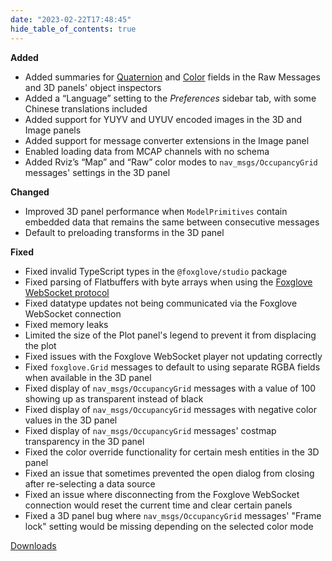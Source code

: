 ```yaml
---
date: "2023-02-22T17:48:45"
hide_table_of_contents: true
---
```

**Added**
-  Added summaries for [Quaternion](https://foxglove.dev/docs/studio/messages/quaternion) and [Color](https://foxglove.dev/docs/studio/messages/color) fields in the Raw Messages and 3D panels' object inspectors
- Added a “Language” setting to the _Preferences_ sidebar tab, with some Chinese translations included
- Added support for YUYV and UYUV encoded images in the 3D and Image panels
- Added support for message converter extensions in the Image panel 
- Enabled loading data from MCAP channels with no schema
- Added Rviz’s “Map” and “Raw” color modes to `nav_msgs/OccupancyGrid` messages' settings in the 3D panel

**Changed**
- Improved 3D panel performance when `ModelPrimitives` contain embedded data that remains the same between consecutive messages 
- Default to preloading transforms in the 3D panel 

**Fixed**
- Fixed invalid TypeScript types in the `@foxglove/studio` package
- Fixed parsing of Flatbuffers with byte arrays when using the [Foxglove WebSocket protocol](https://github.com/foxglove/ws-protocol)
- Fixed datatype updates not being communicated via the Foxglove WebSocket connection 
- Fixed memory leaks
- Limited the size of the Plot panel's legend to prevent it from displacing the plot
- Fixed issues with the Foxglove WebSocket player not updating correctly 
- Fixed `foxglove.Grid` messages to default to using separate RGBA fields when available in the 3D panel
- Fixed display of `nav_msgs/OccupancyGrid` messages with a value of 100 showing up as transparent instead of black
- Fixed display of `nav_msgs/OccupancyGrid` messages with negative color values in the 3D panel 
- Fixed display of `nav_msgs/OccupancyGrid` messages' costmap transparency in the 3D panel
- Fixed the color override functionality for certain mesh entities in the 3D panel
- Fixed an issue that sometimes prevented the open dialog from closing after re-selecting a data source 
- Fixed an issue where disconnecting from the Foxglove WebSocket connection would reset the current time and clear certain panels
- Fixed a 3D panel bug where `nav_msgs/OccupancyGrid` messages' "Frame lock" setting would be missing depending on the selected color mode
<!-- truncate -->
[Downloads](https://github.com/foxglove/studio/releases/tag/v1.41.0)
